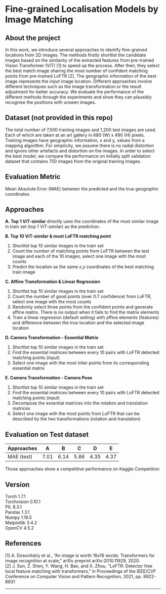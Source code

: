 # Fine-grained Localisation Models by Image Matching

## About the project
In this work, we introduce several approaches to identify fine-grained locations from 2D images. The methods firstly shortlist the candidate images based on the similarity of the extracted features from pre-trained Vision Transformer (ViT) [1] to speed up the process. After then, they select the best match image sharing the most number of confident matching points from pre-trained LoFTR [2]. The geographic information of the best image represents the input image location. Different approaches involve different techniques such as the image transformation or the result adjustment for better accuracy. We evaluate the performance of the different methods through the experiments and show they can plausibly recognise the positions with unseen images.

## Dataset (not provided in this repo)
The total number of 7,500 training images and 1,200 test images are used. Each of which are taken at an art gallery in 680 (W) x 490 (H) pixels. Training images have geographic information, x and y, values from a mapping algorithm. For simplicity, we assume there is no radial distortion and ignore other artefacts and distortion on the images. In order to select the best model, we compare the performance on initially split validation dataset that contains 750 images from the original training images. 

## Evaluation Metric
Mean Absolute Error (MAE) between the predicted and the true geographic coordinates.

## Approaches
**A. Top 1 ViT-similar** directly uses the coordinates of the most similar image in train set (top 1 ViT-similar) as the prediction. 

**B. Top 10 ViT-similar & most LoFTR matching point** 
1) Shortlist top 10 similar images in the train set
2) Count the number of matching points from LoFTR between the test image and each of the 10 images, select one image with the most counts
3) Predict the location as the same x,y coordinates of the best matching train image

**C. Affine Transformation & Linear Regression**
1) Shortlist top 10 similar images in the train set
2) Count the number of good points (over 0.7 confidence) from LoFTR, select one image with the most counts
3) Randomly select three points from the confident points and generate affine matrix. There is no output when it fails to find the matrix elements
4) Train a linear regression (default setting) with affine elements (features) and difference between the true location and the selected image location

**D. Camera Transformation - Essential Matrix**
1) Shortlist top 10 similar images in the train set
2) Find the essential matrices between every 10 pairs with LoFTR detected matching points (input)
3) Select one image with the most inlier points from its corresponding essential matrix

**E. Camera Transformation - Camera Pose**
1) Shortlist top 10 similar images in the train set
2) Find the essential matrices between every 10 pairs with LoFTR detected matching points (input)
3) Decompose the essential matrices into the rotation and translation matrices
4) Select one image with the most points from LoFTR that can be described by the two transformations (rotation and translation)

## Evaluation on Test dataset
| Approaches | A | B | C | D | E |
| ---------- | - | - | - | - | - |
| MAE (test)| 7.01 | 6.14 | 5.86 | 4.35 | 4.37 |

Those approaches show a competitive performance on Kaggle Competition

## Version
Torch 1.7.1<br>
Torchvision 0.10.1<br>
PIL 8.3.1<br>
Pandas 1.3.1<br>
Numpy 1.19.5<br>
Matplotlib 3.4.2<br>
OpenCV 4.5.2<br>

## References
[1] A. Dosovitskiy et al., ”An image is worth 16x16 words: Transformers for image recognition at scale,” arXiv preprint arXiv:2010.11929, 2020. <br>
[2] J. Sun, Z. Shen, Y. Wang, H. Bao, and X. Zhou, ”LoFTR: Detector free local feature matching with transformers,” in Proceedings of the IEEE/CVF Conference on Computer Vision and Pattern Recognition, 2021, pp. 8922-8931


-------


